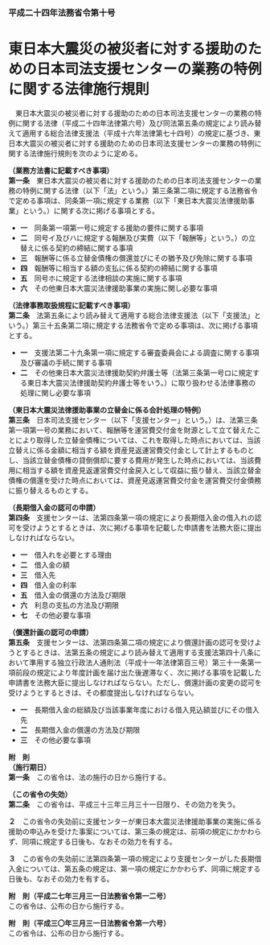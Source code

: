 ### 平成二十四年法務省令第十号  
# 東日本大震災の被災者に対する援助のための日本司法支援センターの業務の特例に関する法律施行規則  
　東日本大震災の被災者に対する援助のための日本司法支援センターの業務の特例に関する法律（平成二十四年法律第六号）及び同法第五条の規定により読み替えて適用する総合法律支援法（平成十六年法律第七十四号）の規定に基づき、東日本大震災の被災者に対する援助のための日本司法支援センターの業務の特例に関する法律施行規則を次のように定める。  
  
**（業務方法書に記載すべき事項）**  
**第一条**　東日本大震災の被災者に対する援助のための日本司法支援センターの業務の特例に関する法律（以下「法」という。）第三条第二項に規定する法務省令で定める事項は、同条第一項に規定する業務（以下「東日本大震災法律援助事業」という。）に関する次に掲げる事項とする。  
* **一**　同条第一項第一号に規定する援助の要件に関する事項  
* **二**　同号イ及びハに規定する報酬及び実費（以下「報酬等」という。）の立替えに係る契約の締結に関する事項  
* **三**　報酬等に係る立替金債権の償還並びにその猶予及び免除に関する事項  
* **四**　報酬等に相当する額の支払に係る契約の締結に関する事項  
* **五**　同号ホに規定する法律相談の実施に関する事項  
* **六**　その他東日本大震災法律援助事業の実施に関し必要な事項  
  
**（法律事務取扱規程に記載すべき事項）**  
**第二条**　法第五条により読み替えて適用する総合法律支援法（以下「支援法」という。）第三十五条第二項に規定する法務省令で定める事項は、次に掲げる事項とする。  
* **一**　支援法第二十九条第一項に規定する審査委員会による調査に関する事項及び審議の手続に関する事項  
* **二**　その他東日本大震災法律援助契約弁護士等（法第三条第一号ロに規定する東日本大震災法律援助契約弁護士等をいう。）に取り扱わせる法律事務の処理に関し必要な事項  
  
**（東日本大震災法律援助事業の立替金に係る会計処理の特例）**  
**第三条**　日本司法支援センター（以下「支援センター」という。）は、法第三条第一項第一号の業務において、報酬等を運営費交付金を財源として立て替えたことにより取得した立替金債権については、これを取得した時点においては、当該立替えに係る金額に相当する額を資産見返運営費交付金として計上するものとし、当該立替金債権の貸倒償却に要する費用が発生した時点においては、当該費用に相当する額を資産見返運営費交付金戻入として収益に振り替え、当該立替金債権の償還を受けた時点においては、資産見返運営費交付金を運営費交付金債務に振り替えるものとする。  
  
**（長期借入金の認可の申請）**  
**第四条**　支援センターは、法第四条第一項の規定により長期借入金の借入れの認可を受けようとするときは、次に掲げる事項を記載した申請書を法務大臣に提出しなければならない。  
* **一**　借入れを必要とする理由  
* **二**　借入金の額  
* **三**　借入先  
* **四**　借入金の利率  
* **五**　借入金の償還の方法及び期限  
* **六**　利息の支払の方法及び期限  
* **七**　その他必要な事項  
  
**（償還計画の認可の申請）**  
**第五条**　支援センターは、法第四条第二項の規定により償還計画の認可を受けようとするときは、法第五条の規定により読み替えて適用する支援法第四十八条において準用する独立行政法人通則法（平成十一年法律第百三号）第三十一条第一項前段の規定により年度計画を届け出た後遅滞なく、次に掲げる事項を記載した申請書を法務大臣に提出しなければならない。ただし、償還計画の変更の認可を受けようとするときは、その都度提出しなければならない。  
* **一**　長期借入金の総額及び当該事業年度における借入見込額並びにその借入先  
* **二**　長期借入金の償還の方法及び期限  
* **三**　その他必要な事項  
  
**附　則**  
**（施行期日）**  
**第一条**　この省令は、法の施行の日から施行する。  
  
**（この省令の失効）**  
**第二条**　この省令は、平成三十三年三月三十一日限り、その効力を失う。  
  
**２**　この省令の失効前に支援センターが東日本大震災法律援助事業の実施に係る援助の申込みを受けた事案については、第三条の規定は、前項の規定にかかわらず、同項に規定する日後も、なおその効力を有する。  
  
**３**　この省令の失効前に法第四条第一項の規定により支援センターがした長期借入金については、第五条の規定は、第一項の規定にかかわらず、同項に規定する日後も、なおその効力を有する。  
  
**附　則（平成二七年三月三一日法務省令第一二号）**  
この省令は、公布の日から施行する。  
  
**附　則（平成三〇年三月三一日法務省令第一六号）**  
この省令は、公布の日から施行する。  
  
